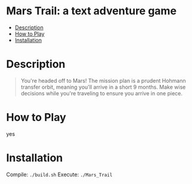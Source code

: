 # Mars Trail: a text adventure game

- [Description](#description)
- [How to Play](#how-to-play)
- [Installation](#installation)

# Description
>You're headed off to Mars! The mission plan is a prudent Hohmann transfer orbit, meaning you'll arrive in a short 9 months. Make wise decisions while you're traveling to ensure you arrive in one piece.

# How to Play
yes 

# Installation
Compile:
```./build.sh```
Execute:
```./Mars_Trail```
